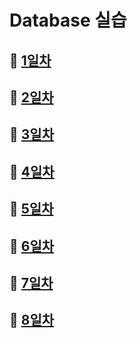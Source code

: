 # Database 실습

## 🔘 [1일차](./1%EC%9D%BC%EC%B0%A8/)


## 🔘 [2일차](./2%EC%9D%BC%EC%B0%A8/)


## 🔘 [3일차](./3%EC%9D%BC%EC%B0%A8/)


## 🔘 [4일차](./4%EC%9D%BC%EC%B0%A8/)


## 🔘 [5일차](./5%EC%9D%BC%EC%B0%A8/)


## 🔘 [6일차](./6%EC%9D%BC%EC%B0%A8/)


## 🔘 [7일차](./7%EC%9D%BC%EC%B0%A8/)


## 🔘 [8일차](./8%EC%9D%BC%EC%B0%A8/)